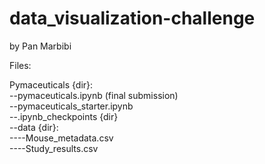 # data_visualization-challenge
by Pan Marbibi


Files:

Pymaceuticals {dir}:  
--pymaceuticals.ipynb (final submission)  
--pymaceuticals_starter.ipynb  
--.ipynb_checkpoints {dir}  
--data {dir}:  
----Mouse_metadata.csv  
----Study_results.csv  
  
  
